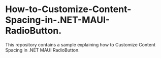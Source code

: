 # How-to-Customize-Content-Spacing-in-.NET-MAUI-RadioButton.
This repository contains a sample explaining how to Customize Content Spacing in .NET MAUI RadioButton.
